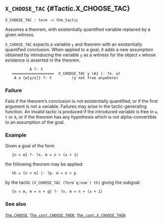 ## `X_CHOOSE_TAC` {#Tactic.X_CHOOSE_TAC}


```
X_CHOOSE_TAC : term -> thm_tactic
```



Assumes a theorem, with existentially quantified variable replaced by a given
witness.


`X_CHOOSE_TAC` expects a variable `y` and theorem with an existentially
quantified conclusion.  When applied to a goal, it adds a new
assumption obtained by introducing the variable `y` as a witness for
the object `x` whose existence is asserted in the theorem.
    
               A ?- t
       ===================  X_CHOOSE_TAC y (A1 |- ?x. w)
        A u {w[y/x]} ?- t         (y not free anywhere)
    



### Failure

Fails if the theorem’s conclusion is not existentially quantified, or
if the first argument is not a variable. Failures may arise in the
tactic-generating function. An invalid tactic is produced if the
introduced variable is free in `w`, `t` or `A`, or if the theorem has
any hypothesis which is not alpha-convertible to an assumption of the
goal.

### Example

Given a goal of the form
    
       {n < m} ?- ?x. m = n + (x + 1)
    
the following theorem may be applied:
    
       th = [n < m] |- ?p. m = n + p
    
by the tactic `` (X_CHOOSE_TAC (Term`q:num`) th) `` giving
the subgoal:
    
       {n < m, m = n + q} ?- ?x. m = n + (x + 1)
    



### See also

[`Thm.CHOOSE`](#Thm.CHOOSE), [`Thm_cont.CHOOSE_THEN`](#Thm_cont.CHOOSE_THEN), [`Thm_cont.X_CHOOSE_THEN`](#Thm_cont.X_CHOOSE_THEN)

